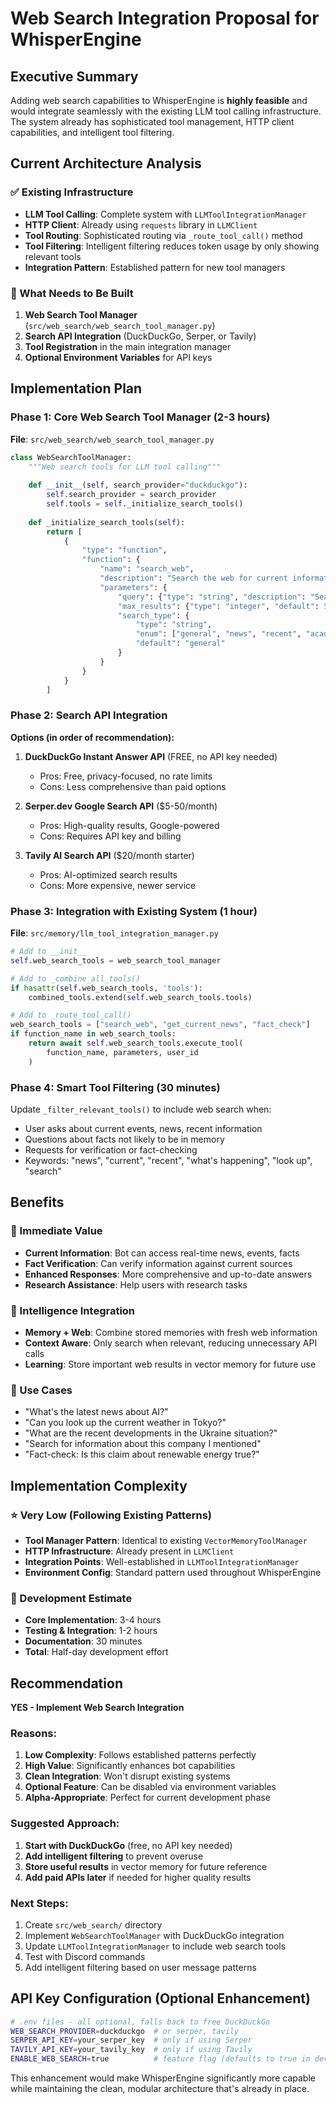 # Web Search Integration Proposal for WhisperEngine

## Executive Summary

Adding web search capabilities to WhisperEngine is **highly feasible** and would integrate seamlessly with the existing LLM tool calling infrastructure. The system already has sophisticated tool management, HTTP client capabilities, and intelligent tool filtering.

## Current Architecture Analysis

### ✅ Existing Infrastructure 
- **LLM Tool Calling**: Complete system with `LLMToolIntegrationManager`
- **HTTP Client**: Already using `requests` library in `LLMClient`
- **Tool Routing**: Sophisticated routing via `_route_tool_call()` method
- **Tool Filtering**: Intelligent filtering reduces token usage by only showing relevant tools
- **Integration Pattern**: Established pattern for new tool managers

### 🔧 What Needs to Be Built
1. **Web Search Tool Manager** (`src/web_search/web_search_tool_manager.py`)
2. **Search API Integration** (DuckDuckGo, Serper, or Tavily)
3. **Tool Registration** in the main integration manager
4. **Optional Environment Variables** for API keys

## Implementation Plan

### Phase 1: Core Web Search Tool Manager (2-3 hours)

**File**: `src/web_search/web_search_tool_manager.py`

```python
class WebSearchToolManager:
    """Web search tools for LLM tool calling"""
    
    def __init__(self, search_provider="duckduckgo"):
        self.search_provider = search_provider
        self.tools = self._initialize_search_tools()
    
    def _initialize_search_tools(self):
        return [
            {
                "type": "function",
                "function": {
                    "name": "search_web",
                    "description": "Search the web for current information, news, facts, or answers not in memory",
                    "parameters": {
                        "query": {"type": "string", "description": "Search query"},
                        "max_results": {"type": "integer", "default": 5, "maximum": 10},
                        "search_type": {
                            "type": "string", 
                            "enum": ["general", "news", "recent", "academic"],
                            "default": "general"
                        }
                    }
                }
            }
        ]
```

### Phase 2: Search API Integration

**Options (in order of recommendation):**

1. **DuckDuckGo Instant Answer API** (FREE, no API key needed)
   - Pros: Free, privacy-focused, no rate limits
   - Cons: Less comprehensive than paid options

2. **Serper.dev Google Search API** ($5-50/month)
   - Pros: High-quality results, Google-powered
   - Cons: Requires API key and billing

3. **Tavily AI Search API** ($20/month starter)
   - Pros: AI-optimized search results
   - Cons: More expensive, newer service

### Phase 3: Integration with Existing System (1 hour)

**File**: `src/memory/llm_tool_integration_manager.py`

```python
# Add to __init__
self.web_search_tools = web_search_tool_manager

# Add to _combine_all_tools()
if hasattr(self.web_search_tools, 'tools'):
    combined_tools.extend(self.web_search_tools.tools)

# Add to _route_tool_call()
web_search_tools = ["search_web", "get_current_news", "fact_check"]
if function_name in web_search_tools:
    return await self.web_search_tools.execute_tool(
        function_name, parameters, user_id
    )
```

### Phase 4: Smart Tool Filtering (30 minutes)

Update `_filter_relevant_tools()` to include web search when:
- User asks about current events, news, recent information
- Questions about facts not likely to be in memory
- Requests for verification or fact-checking
- Keywords: "news", "current", "recent", "what's happening", "look up", "search"

## Benefits

### 🚀 Immediate Value
- **Current Information**: Bot can access real-time news, events, facts
- **Fact Verification**: Can verify information against current sources
- **Enhanced Responses**: More comprehensive and up-to-date answers
- **Research Assistance**: Help users with research tasks

### 🧠 Intelligence Integration
- **Memory + Web**: Combine stored memories with fresh web information
- **Context Aware**: Only search when relevant, reducing unnecessary API calls
- **Learning**: Store important web results in vector memory for future use

### 🎯 Use Cases
- "What's the latest news about AI?"
- "Can you look up the current weather in Tokyo?"
- "What are the recent developments in the Ukraine situation?"
- "Search for information about this company I mentioned"
- "Fact-check: Is this claim about renewable energy true?"

## Implementation Complexity

### ⭐ Very Low (Following Existing Patterns)
- **Tool Manager Pattern**: Identical to existing `VectorMemoryToolManager`
- **HTTP Infrastructure**: Already present in `LLMClient`
- **Integration Points**: Well-established in `LLMToolIntegrationManager`
- **Environment Config**: Standard pattern used throughout WhisperEngine

### 🔧 Development Estimate
- **Core Implementation**: 3-4 hours
- **Testing & Integration**: 1-2 hours
- **Documentation**: 30 minutes
- **Total**: Half-day development effort

## Recommendation

**YES - Implement Web Search Integration**

### Reasons:
1. **Low Complexity**: Follows established patterns perfectly
2. **High Value**: Significantly enhances bot capabilities
3. **Clean Integration**: Won't disrupt existing systems
4. **Optional Feature**: Can be disabled via environment variables
5. **Alpha-Appropriate**: Perfect for current development phase

### Suggested Approach:
1. **Start with DuckDuckGo** (free, no API key needed)
2. **Add intelligent filtering** to prevent overuse
3. **Store useful results** in vector memory for future reference
4. **Add paid APIs later** if needed for higher quality results

### Next Steps:
1. Create `src/web_search/` directory
2. Implement `WebSearchToolManager` with DuckDuckGo integration
3. Update `LLMToolIntegrationManager` to include web search tools
4. Test with Discord commands
5. Add intelligent filtering based on user message patterns

## API Key Configuration (Optional Enhancement)

```bash
# .env files - all optional, falls back to free DuckDuckGo
WEB_SEARCH_PROVIDER=duckduckgo  # or serper, tavily
SERPER_API_KEY=your_serper_key  # only if using Serper
TAVILY_API_KEY=your_tavily_key  # only if using Tavily
ENABLE_WEB_SEARCH=true          # feature flag (defaults to true in development)
```

This enhancement would make WhisperEngine significantly more capable while maintaining the clean, modular architecture that's already in place.